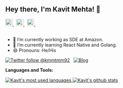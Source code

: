 ## Hey there, I'm Kavit Mehta! 👋

<a href="https://twitter.com/kmmtmm92">
  <img alt="Kavit's Twitter" width="22px" src="https://cdn.jsdelivr.net/npm/simple-icons@v3/icons/twitter.svg" />
</a> &nbsp;
<a href="https://www.linkedin.com/in/kavitmht">
  <img alt="Kavit's Linkdein" width="22px" src="https://cdn.jsdelivr.net/npm/simple-icons@v3/icons/linkedin.svg" />
</a> &nbsp;
<a href="https://stackoverflow.com/users/6232665/zenwraight">
  <img alt="Kavit's StackOverflow" width="22px" src="https://cdn.jsdelivr.net/npm/simple-icons@v3/icons/stackoverflow.svg" />
</a> &nbsp;
<br/>
<br/>

- 🔭 I’m currently working as SDE at Amazon.
- 🌱 I’m currently learning React Native and Golang.
- 😄 Pronouns: He/His

[![Twitter follow @kmmtmm92](https://img.shields.io/twitter/follow/kmmtmm92?style=social)](https://twitter.com/kmmtmm92) &nbsp;
[![Blog](https://img.shields.io/badge/Blog-medium-brightgreen)](https://medium.com/@kavitmht)

**Languages and Tools:**  

<a href="https://github.com/Kavit900">
  <img align="center" src="https://github-readme-stats.vercel.app/api/top-langs/?username=Kavit900&theme=light&count_private=true&layout=compact" alt="Kavit's most used languages" />
</a>
<a href="https://github.com/Kavit900">
 <img align="center" src="https://github-readme-stats.vercel.app/api?username=Kavit900&show_icons=true&theme=light&line_height=27&include_all_commits=true&count_private=true&hide=issues,prs,contribs" alt="Kavit's github stats"/>
</a>
